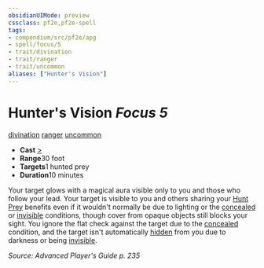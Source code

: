 ```yaml
---
obsidianUIMode: preview
cssclass: pf2e,pf2e-spell
tags:
- compendium/src/pf2e/apg
- spell/focus/5
- trait/divination
- trait/ranger
- trait/uncommon
aliases: ["Hunter's Vision"]
---
```

# Hunter's Vision *Focus 5*   
[divination](/rules/traits/divination.md)  [ranger](/rules/traits/ranger.md)  [uncommon](/rules/traits/uncommon.md)  

- **Cast** [>](/rules/core-rulebook/chapter-9-playing-the-game.md#Actions "Single Action") 
- **Range**30 foot
- **Targets**1 hunted prey
- **Duration**10 minutes

Your target glows with a magical aura visible only to you and those who follow your lead. Your target is visible to you and others sharing your [Hunt Prey](/rules/actions/hunt-prey.md) benefits even if it wouldn't normally be due to lighting or the [concealed](/rules/conditions.md#Concealed) or [invisible](/rules/conditions.md#Invisible) conditions, though cover from opaque objects still blocks your sight. You ignore the flat check against the target due to the [concealed](/rules/conditions.md#Concealed) condition, and the target isn't automatically [hidden](/rules/conditions.md#Hidden) from you due to darkness or being [invisible](/rules/conditions.md#Invisible).

*Source: Advanced Player's Guide p. 235*